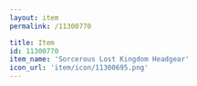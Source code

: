 ```yaml
---
layout: item
permalink: /11300770

title: Item
id: 11300770
item_name: 'Sorcerous Lost Kingdom Headgear'
icon_url: 'item/icon/11300695.png'
---
```

